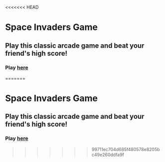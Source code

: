 <<<<<<< HEAD
# Space Invaders Game

## Play this classic arcade game and beat your friend's high score!

### Play [here](https://dantevlee.github.io/space-invaders/)
=======
# Space Invaders Game

## Play this classic arcade game and beat your friend's high score!

### Play [here](https://dantevlee.github.io/space-invaders/)
>>>>>>> 99711ec704d685f480578e8205bc49e260ddfa9f
